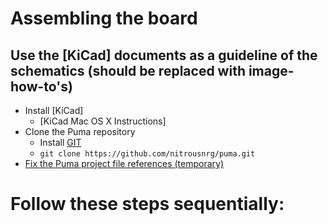 # Assembling the board

## Use the [KiCad] documents as a guideline of the schematics (should be replaced with image-how-to's)
 - Install [KiCad]
   - [KiCad Mac OS X Instructions]
 - Clone the Puma repository
   - Install [GIT](http://git-scm.com/)
   - ``git clone https://github.com/nitrousnrg/puma.git``
 - [Fix the Puma project file references (temporary)](http://forum.diyefi.org/viewtopic.php?f=53&t=1187)

# Follow these steps sequentially:

